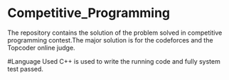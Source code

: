 # Competitive_Programming
The repository contains the solution of the problem solved in competitive programming contest.The major solution is for the codeforces
and the Topcoder online judge.

#Language Used
C++ is used to write the running code and fully system test passed.
